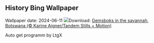 ## History Bing Wallpaper
Wallpaper date: 2024-06-11
![](https://www.bing.com/th?id=OHR.GemsbokBotswana_EN-GB4060073723_UHD.jpg&w=1000)Download: [Gemsboks in the savannah, Botswana (© Karine Aigner/Tandem Stills + Motion)](https://www.bing.com/th?id=OHR.GemsbokBotswana_EN-GB4060073723_UHD.jpg)

Auto get programm by LtgX
